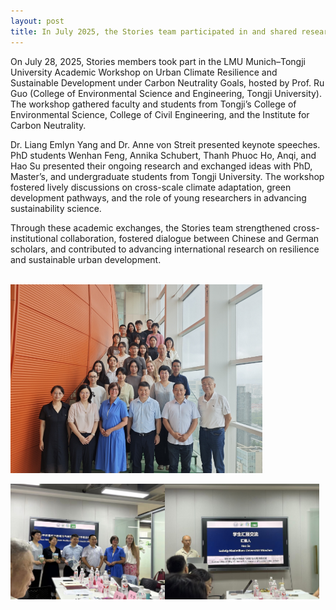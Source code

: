 ```yaml
---
layout: post
title: In July 2025, the Stories team participated in and shared research at academic forums hosted by Tongji University
---
```

On July 28, 2025, Stories members took part in the LMU Munich–Tongji University Academic Workshop on Urban Climate Resilience and Sustainable Development under Carbon Neutrality Goals, hosted by Prof. Ru Guo (College of Environmental Science and Engineering, Tongji University). The workshop gathered faculty and students from Tongji’s College of Environmental Science, College of Civil Engineering, and the Institute for Carbon Neutrality. 

Dr. Liang Emlyn Yang and Dr. Anne von Streit presented keynote speeches. PhD students Wenhan Feng, Annika Schubert, Thanh Phuoc Ho, Anqi, and Hao Su presented their ongoing research and exchanged ideas with PhD, Master’s, and undergraduate students from Tongji University. The workshop fostered lively discussions on cross-scale climate adaptation, green development pathways, and the role of young researchers in advancing sustainability science.

Through these academic exchanges, the Stories team strengthened cross-institutional collaboration, fostered dialogue between Chinese and German scholars, and contributed to advancing international research on resilience and sustainable urban development.


<br>
<div style="display: flex;">
  <img src="/assets/images/content/2025TJU-1.jpg" style="width: 80%;">
</div>

<br>
<div style="display: flex;">
  <img src="/assets/images/content/2025TJU-2.jpg" style="width: 49%;">
  <img src="/assets/images/content/2025TJU-3.jpg" style="width: 49%;">
</div>


